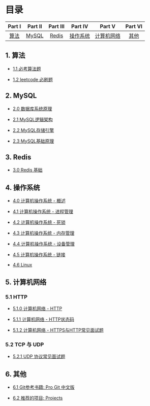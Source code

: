 # 目录

| Part Ⅰ | Part Ⅱ | Part Ⅲ | Part Ⅳ | Part Ⅴ | Part Ⅵ 
| :--------: | :---------: | :---------: | :---------: | :---------: | :---------: |
|[算法](#1-算法) | [MySQL](#2-MySQL)|[Redis](#3-Redis)|[操作系统](#4-操作系统)|[计算机网络](#5-计算机网络)|[其他](#6-其他)

## 1. 算法
- [1.1 必考算法题](./Algorithms)  

- [1.2 leetcode 必刷题](./Algorithms/LeetCode/)

## 2. MySQL
- [2.0 数据库系统原理](./Database/Principles_of_Database_System.md)  

- [2.1 MySQL逻辑架构](./Database/mysql_arch.md)  

- [2.2 MySQL存储引擎](./Database/mysql_engine.md)

- [2.3 MySQL基础原理](./Database/Basic_Principles_of_Mysql.md)

## 3. Redis

- [3.0 Redis 基础](./Database/Basics_of_Redis.md)

## 4. 操作系统

- [4.0 计算机操作系统 - 概述](./OS/overview.md)

- [4.1 计算机操作系统 - 进程管理](./OS/Process_Management.md)

- [4.2 计算机操作系统 - 死锁](./OS/deadlock.md)

- [4.3 计算机操作系统 - 内存管理](./OS/Memory_Management.md)

- [4.4 计算机操作系统 - 设备管理](./OS/Device_Management.md)

- [4.5 计算机操作系统 - 链接](./OS/link.md)

- [4.6 Linux](./OS/Linux.md)

## 5. 计算机网络
### 5.1 HTTP
- [5.1.0 计算机网络 - HTTP](./Network/HTTP.md)

- [5.1.1 计算机网络 - HTTP状态码](./Network/StatusCode.md)

- [5.1.2 计算机网络 - HTTPS与HTTP常见面试题](./Network/HTTPS与HTTP.md)

### 5.2 TCP 与 UDP
- [5.2.1 UDP 协议常见面试题](./Network/UDP.md)

## 6. 其他

- [6.1 Git参考书籍: Pro Git 中文版](http://iissnan.com/progit/)    

- [6.2 推荐的项目: Projects](./assets/Projects.md)


